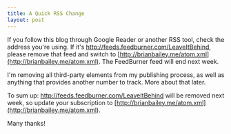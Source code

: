 ```yaml
--- 
title: A Quick RSS Change
layout: post
---
```

If you follow this blog through Google Reader or another RSS tool, check the address you're using. If it's http://feeds.feedburner.com/LeaveItBehind, please remove that feed and switch to [http://brianbailey.me/atom.xml](http://brianbailey.me/atom.xml). The FeedBurner feed will end next week.

I'm removing all third-party elements from my publishing process, as well as anything that provides another number to track. More about that later.

To sum up: http://feeds.feedburner.com/LeaveItBehind will be removed next week, so update your subscription to [http://brianbailey.me/atom.xml](http://brianbailey.me/atom.xml). 

Many thanks!
